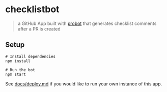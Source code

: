 # checklistbot

> a GitHub App built with [probot](https://github.com/probot/probot) that generates checklist comments after a PR is created

## Setup

```
# Install dependencies
npm install

# Run the bot
npm start
```

See [docs/deploy.md](docs/deploy.md) if you would like to run your own instance of this app.
